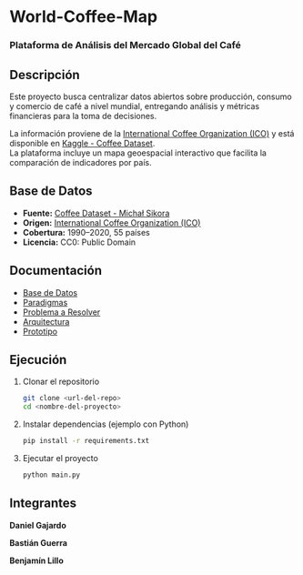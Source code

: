 # World-Coffee-Map  
### Plataforma de Análisis del Mercado Global del Café

## Descripción
Este proyecto busca centralizar datos abiertos sobre producción, consumo y comercio de café a nivel mundial, entregando análisis y métricas financieras para la toma de decisiones.  

La información proviene de la [International Coffee Organization (ICO)](https://ico.org/) y está disponible en [Kaggle - Coffee Dataset](https://www.kaggle.com/datasets/michals22/coffee-dataset).  
La plataforma incluye un mapa geoespacial interactivo que facilita la comparación de indicadores por país.

## Base de Datos
- **Fuente:** [Coffee Dataset - Michał Sikora](https://www.kaggle.com/datasets/michals22/coffee-dataset)  
- **Origen:** [International Coffee Organization (ICO)](https://ico.org/)  
- **Cobertura:** 1990–2020, 55 países  
- **Licencia:** CC0: Public Domain  

## Documentación 

- [Base de Datos](docs/DATA_SOURCE.md)
- [Paradigmas](docs/PARADIGM.md)
- [Problema a Resolver](docs/PROBLEM_STATEMENT.md)
- [Arquitectura](docs/ARQUITECTURA.png)
- [Prototipo](docs/PROTOTIPO)

## Ejecución
1. Clonar el repositorio  
   ```bash
   git clone <url-del-repo>
   cd <nombre-del-proyecto>

2. Instalar dependencias (ejemplo con Python)
   ```bash
   pip install -r requirements.txt

3. Ejecutar el proyecto
   ```bash
   python main.py

## Integrantes

**Daniel Gajardo**

**Bastián Guerra**

**Benjamín Lillo**